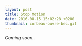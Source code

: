 ```yaml
---
layout: post
title: Stop Motion
date: 2016-08-15 15:02:28 +0200
thumbnail: corbeau-ouvre-bec.gif
---
```


_Coming soon.._

